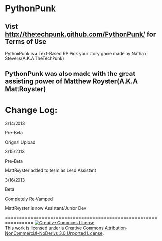 PythonPunk
==========

Vist http://thetechpunk.github.com/PythonPunk/ for Terms of Use
---------------------------------------------------------------------------------------------
PythonPunk is a Text-Based RP Pick your story game made by Nathan Stevens(A.K.A TheTechPunk)

PythonPunk was also made with the great assisting power of Matthew Royster(A.K.A MattRoyster)
---------------------------------------------------------------------------------------------
Change Log:
===========
3/14/2013

Pre-Beta

Orignal Upload

3/15/2013

Pre-Beta

MattRoyster added to team as Lead Assistant

3/16/2013

Beta

Completely Re-Vamped

MattRoyster is now Assistant/Junior Dev



================================================================
<a rel="license" href="http://creativecommons.org/licenses/by-nc-nd/3.0/"><img alt="Creative Commons License" style="border-width:0" src="http://i.creativecommons.org/l/by-nc-nd/3.0/80x15.png" /></a><br />This work is licensed under a <a rel="license" href="http://creativecommons.org/licenses/by-nc-nd/3.0/">Creative Commons Attribution-NonCommercial-NoDerivs 3.0 Unported License</a>.
